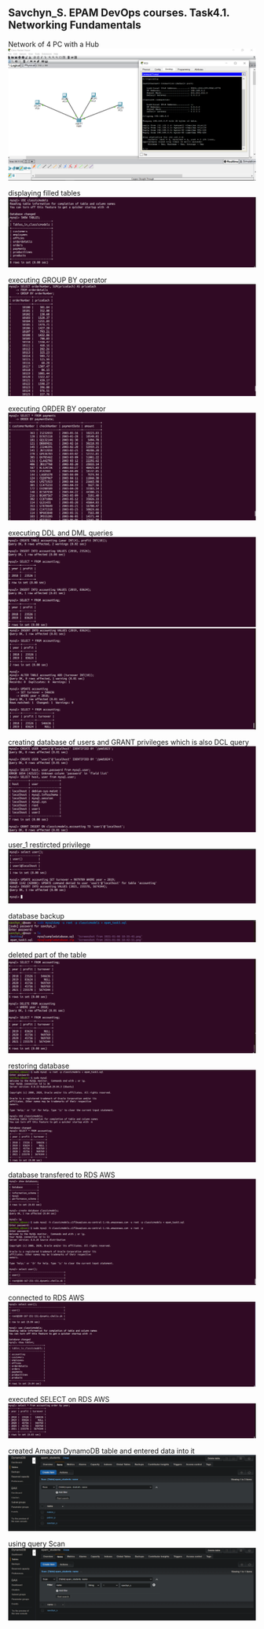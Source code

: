 ## Savchyn_S. EPAM DevOps courses. Task4.1. Networking Fundamentals

Network of 4 PC with a Hub
![image4.1_1](https://github.com/xwav/epam_lectures_devops_Savchyn_2020/blob/main/Lecture_4/Task4_1/images/4.1_1.png)

displaying filled tables 
![image3_2](https://github.com/xwav/epam_lectures_devops_Savchyn_2020/blob/main/Lecture_3/Task_3/images/task3_2.png)  

executing GROUP BY operator  
![image3_5](https://github.com/xwav/epam_lectures_devops_Savchyn_2020/blob/main/Lecture_3/Task_3/images/task3_7.png)

executing ORDER BY operator  
![image3_6](https://github.com/xwav/epam_lectures_devops_Savchyn_2020/blob/main/Lecture_3/Task_3/images/task3_8.png)

executing DDL and DML queries  
![image3_7](https://github.com/xwav/epam_lectures_devops_Savchyn_2020/blob/main/Lecture_3/Task_3/images/task3_9.png)
![image3_8](https://github.com/xwav/epam_lectures_devops_Savchyn_2020/blob/main/Lecture_3/Task_3/images/task3_10.png)

creating database of users and GRANT privileges which is also DCL query  
![image3_9](https://github.com/xwav/epam_lectures_devops_Savchyn_2020/blob/main/Lecture_3/Task_3/images/task3_11.png)

user_1 restircted privilege  
![image3_10](https://github.com/xwav/epam_lectures_devops_Savchyn_2020/blob/main/Lecture_3/Task_3/images/task3_12.png)

database backup  
![image3_11](https://github.com/xwav/epam_lectures_devops_Savchyn_2020/blob/main/Lecture_3/Task_3/images/task3_13.png)

deleted part of the table  
![image3_12](https://github.com/xwav/epam_lectures_devops_Savchyn_2020/blob/main/Lecture_3/Task_3/images/task3_14.png)

restoring database  
![image3_13](https://github.com/xwav/epam_lectures_devops_Savchyn_2020/blob/main/Lecture_3/Task_3/images/task3_15.png)

database transfered to RDS AWS  
![image3_14](https://github.com/xwav/epam_lectures_devops_Savchyn_2020/blob/main/Lecture_3/Task_3/images/task3_16.png)

connected to RDS AWS  
![image3_15](https://github.com/xwav/epam_lectures_devops_Savchyn_2020/blob/main/Lecture_3/Task_3/images/task3_17.png)

executed SELECT on RDS AWS  
![image3_16](https://github.com/xwav/epam_lectures_devops_Savchyn_2020/blob/main/Lecture_3/Task_3/images/task3_18.png)

created Amazon DynamoDB table and entered data into it  
![image3_16](https://github.com/xwav/epam_lectures_devops_Savchyn_2020/blob/main/Lecture_3/Task_3/images/task3_19.png)

using query Scan  
![image3_17](https://github.com/xwav/epam_lectures_devops_Savchyn_2020/blob/main/Lecture_3/Task_3/images/task3_20.png)











